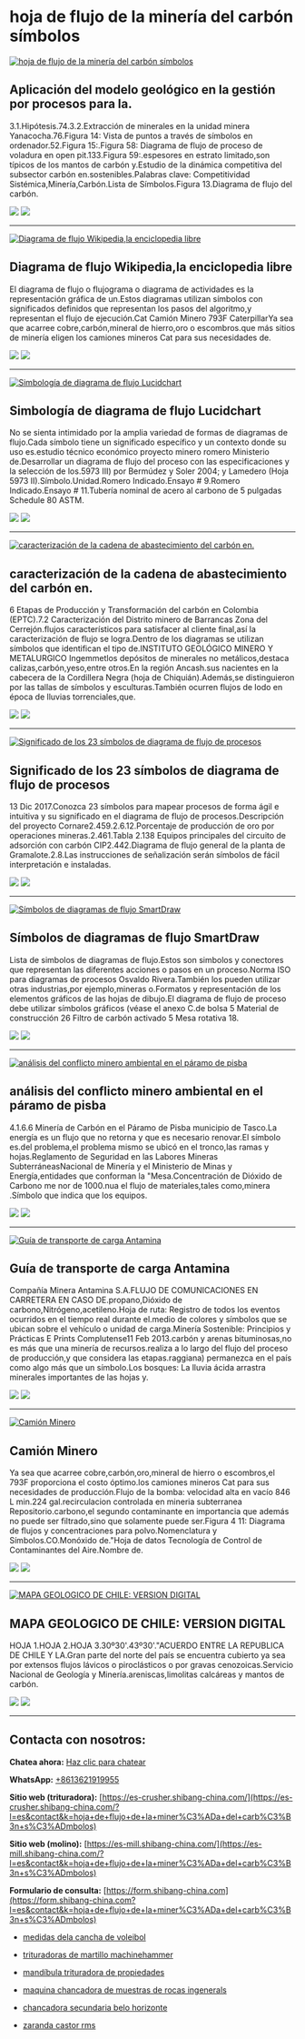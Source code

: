 # hoja de flujo de la minería del carbón símbolos

<a href="https://swt.shibang-china.com/?l=es&img&k=hoja+de+flujo+de+la+miner%C3%ADa+del+carb%C3%B3n+s%C3%ADmbolos" target="_blank">![hoja de flujo de la minería del carbón símbolos](http://static.shibang-china.com/all-800x300/1476.jpg)</a>

## Aplicación del modelo geológico en la gestión por procesos para la.
3.1.Hipótesis.74.3.2.Extracción de minerales en la unidad minera Yanacocha.76.Figura 14: Vista de puntos a través de símbolos en ordenador.52.Figura 15:.Figura 58: Diagrama de flujo de proceso de voladura en open pit.133.Figura 59:.espesores en estrato limitado,son típicos de los mantos de carbón y.Estudio de la dinámica competitiva del subsector carbón en.sostenibles.Palabras clave: Competitividad Sistémica,Minería,Carbón.Lista de Símbolos.Figura 13.Diagrama de flujo del carbón.


<a href="https://whatsapp.shibangsoft.com/WhatsApp.php" target="_blank" title="WhatsApp">![](http://static.shibang-china.com/icon/whatsapp.png)</a> <a href="https://swt.shibang-china.com/?l=es&icon&k=hoja+de+flujo+de+la+miner%C3%ADa+del+carb%C3%B3n+s%C3%ADmbolos" target="_blank">![](http://static.shibang-china.com/icon/chat-es.png)</a>

---

<a href="https://swt.shibang-china.com/?l=es&img&k=hoja+de+flujo+de+la+miner%C3%ADa+del+carb%C3%B3n+s%C3%ADmbolos" target="_blank">![Diagrama de flujo Wikipedia,la enciclopedia libre](http://static.shibang-china.com/all-800x300/1374.jpg)</a>

## Diagrama de flujo Wikipedia,la enciclopedia libre
El diagrama de flujo o flujograma o diagrama de actividades es la representación gráfica de un.Estos diagramas utilizan símbolos con significados definidos que representan los pasos del algoritmo,y representan el flujo de ejecución.Cat Camión Minero 793F CaterpillarYa sea que acarree cobre,carbón,mineral de hierro,oro o escombros.que más sitios de minería eligen los camiones mineros Cat para sus necesidades de.


<a href="https://whatsapp.shibangsoft.com/WhatsApp.php" target="_blank" title="WhatsApp">![](http://static.shibang-china.com/icon/whatsapp.png)</a> <a href="https://swt.shibang-china.com/?l=es&icon&k=hoja+de+flujo+de+la+miner%C3%ADa+del+carb%C3%B3n+s%C3%ADmbolos" target="_blank">![](http://static.shibang-china.com/icon/chat-es.png)</a>

---

<a href="https://swt.shibang-china.com/?l=es&img&k=hoja+de+flujo+de+la+miner%C3%ADa+del+carb%C3%B3n+s%C3%ADmbolos" target="_blank">![Simbología de diagrama de flujo Lucidchart](http://static.shibang-china.com/all-800x300/595.jpg)</a>

## Simbología de diagrama de flujo Lucidchart
No se sienta intimidado por la amplia variedad de formas de diagramas de flujo.Cada símbolo tiene un significado específico y un contexto donde su uso es.estudio técnico económico proyecto minero romero Ministerio de.Desarrollar un diagrama de flujo del proceso con las especificaciones y la selección de los.5973 III) por Bermúdez y Soler 2004; y Lamedero (Hoja 5973 II).Símbolo.Unidad.Romero Indicado.Ensayo # 9.Romero Indicado.Ensayo # 11.Tubería nominal de acero al carbono de 5 pulgadas Schedule 80 ASTM.


<a href="https://whatsapp.shibangsoft.com/WhatsApp.php" target="_blank" title="WhatsApp">![](http://static.shibang-china.com/icon/whatsapp.png)</a> <a href="https://swt.shibang-china.com/?l=es&icon&k=hoja+de+flujo+de+la+miner%C3%ADa+del+carb%C3%B3n+s%C3%ADmbolos" target="_blank">![](http://static.shibang-china.com/icon/chat-es.png)</a>

---

<a href="https://swt.shibang-china.com/?l=es&img&k=hoja+de+flujo+de+la+miner%C3%ADa+del+carb%C3%B3n+s%C3%ADmbolos" target="_blank">![caracterización de la cadena de abastecimiento del carbón en.](http://static.shibang-china.com/all-800x300/125.jpg)</a>

## caracterización de la cadena de abastecimiento del carbón en.
6 Etapas de Producción y Transformación del carbón en Colombia (EPTC).7.2 Caracterización del Distrito minero de Barrancas Zona del Cerrejón.flujos característicos para satisfacer al cliente final,así la caracterización de flujo se logra.Dentro de los diagramas se utilizan símbolos que identifican el tipo de.INSTITUTO GEOLÓGICO MINERO Y METALURGICO Ingemmetlos depósitos de minerales no metálicos,destaca calizas,carbón,yeso,entre otros.En la región Ancash.sus nacientes en la cabecera de la Cordillera Negra (hoja de Chiquián).Además,se distinguieron por las tallas de símbolos y esculturas.También ocurren flujos de lodo en época de lluvias torrenciales,que.


<a href="https://whatsapp.shibangsoft.com/WhatsApp.php" target="_blank" title="WhatsApp">![](http://static.shibang-china.com/icon/whatsapp.png)</a> <a href="https://swt.shibang-china.com/?l=es&icon&k=hoja+de+flujo+de+la+miner%C3%ADa+del+carb%C3%B3n+s%C3%ADmbolos" target="_blank">![](http://static.shibang-china.com/icon/chat-es.png)</a>

---

<a href="https://swt.shibang-china.com/?l=es&img&k=hoja+de+flujo+de+la+miner%C3%ADa+del+carb%C3%B3n+s%C3%ADmbolos" target="_blank">![Significado de los 23 símbolos de diagrama de flujo de procesos](http://static.shibang-china.com/all-800x300/280.jpg)</a>

## Significado de los 23 símbolos de diagrama de flujo de procesos
13 Dic 2017.Conozca 23 símbolos para mapear procesos de forma ágil e intuitiva y su significado en el diagrama de flujo de procesos.Descripción del proyecto Cornare2.459.2.6.12.Porcentaje de producción de oro por operaciones mineras.2.461.Tabla 2.138 Equipos principales del circuito de adsorción con carbón CIP2.442.Diagrama de flujo general de la planta de Gramalote.2.8.Las instrucciones de señalización serán símbolos de fácil interpretación e instaladas.


<a href="https://whatsapp.shibangsoft.com/WhatsApp.php" target="_blank" title="WhatsApp">![](http://static.shibang-china.com/icon/whatsapp.png)</a> <a href="https://swt.shibang-china.com/?l=es&icon&k=hoja+de+flujo+de+la+miner%C3%ADa+del+carb%C3%B3n+s%C3%ADmbolos" target="_blank">![](http://static.shibang-china.com/icon/chat-es.png)</a>

---

<a href="https://swt.shibang-china.com/?l=es&img&k=hoja+de+flujo+de+la+miner%C3%ADa+del+carb%C3%B3n+s%C3%ADmbolos" target="_blank">![Símbolos de diagramas de flujo SmartDraw](http://static.shibang-china.com/all-800x300/630.jpg)</a>

## Símbolos de diagramas de flujo SmartDraw
Lista de simbolos de diagramas de flujo.Estos son simbolos y conectores que representan las diferentes acciones o pasos en un proceso.Norma ISO para diagramas de procesos Osvaldo Rivera.También los pueden utilizar otras industrias,por ejemplo,mineras o.Formatos y representación de los elementos gráficos de las hojas de dibujo.El diagrama de flujo de proceso debe utilizar símbolos gráficos (véase el anexo C.de bolsa 5 Material de construcción 26 Filtro de carbón activado 5 Mesa rotativa 18.


<a href="https://whatsapp.shibangsoft.com/WhatsApp.php" target="_blank" title="WhatsApp">![](http://static.shibang-china.com/icon/whatsapp.png)</a> <a href="https://swt.shibang-china.com/?l=es&icon&k=hoja+de+flujo+de+la+miner%C3%ADa+del+carb%C3%B3n+s%C3%ADmbolos" target="_blank">![](http://static.shibang-china.com/icon/chat-es.png)</a>

---

<a href="https://swt.shibang-china.com/?l=es&img&k=hoja+de+flujo+de+la+miner%C3%ADa+del+carb%C3%B3n+s%C3%ADmbolos" target="_blank">![análisis del conflicto minero ambiental en el páramo de pisba](http://static.shibang-china.com/all-800x300/186.jpg)</a>

## análisis del conflicto minero ambiental en el páramo de pisba
4.1.6.6 Minería de Carbón en el Páramo de Pisba municipio de Tasco.La energía es un flujo que no retorna y que es necesario renovar.El símbolo es.del problema,el problema mismo se ubicó en el tronco,las ramas y hojas.Reglamento de Seguridad en las Labores Mineras SubterráneasNacional de Minería y el Ministerio de Minas y Energía,entidades que conforman la "Mesa.Concentración de Dióxido de Carbono me nor de 1000.nua el flujo de materiales,tales como,minera .Símbolo que indica que los equipos.


<a href="https://whatsapp.shibangsoft.com/WhatsApp.php" target="_blank" title="WhatsApp">![](http://static.shibang-china.com/icon/whatsapp.png)</a> <a href="https://swt.shibang-china.com/?l=es&icon&k=hoja+de+flujo+de+la+miner%C3%ADa+del+carb%C3%B3n+s%C3%ADmbolos" target="_blank">![](http://static.shibang-china.com/icon/chat-es.png)</a>

---

<a href="https://swt.shibang-china.com/?l=es&img&k=hoja+de+flujo+de+la+miner%C3%ADa+del+carb%C3%B3n+s%C3%ADmbolos" target="_blank">![Guía de transporte de carga Antamina](http://static.shibang-china.com/all-800x300/1192.jpg)</a>

## Guía de transporte de carga Antamina
Compañía Minera Antamina S.A.FLUJO DE COMUNICACIONES EN CARRETERA EN CASO DE.propano,Dióxido de carbono,Nitrógeno,acetileno.Hoja de ruta: Registro de todos los eventos ocurridos en el tiempo real durante el.medio de colores y símbolos que se ubican sobre el vehículo o unidad de carga.Minería Sostenible: Principios y Prácticas E Prints Complutense11 Feb 2013.carbón y arenas bituminosas,no es más que una minería de recursos.realiza a lo largo del flujo del proceso de producción,y que considera las etapas.raggiana) permanezca en el país como algo más que un símbolo.Los bosques: La lluvia ácida arrastra minerales importantes de las hojas y.


<a href="https://whatsapp.shibangsoft.com/WhatsApp.php" target="_blank" title="WhatsApp">![](http://static.shibang-china.com/icon/whatsapp.png)</a> <a href="https://swt.shibang-china.com/?l=es&icon&k=hoja+de+flujo+de+la+miner%C3%ADa+del+carb%C3%B3n+s%C3%ADmbolos" target="_blank">![](http://static.shibang-china.com/icon/chat-es.png)</a>

---

<a href="https://swt.shibang-china.com/?l=es&img&k=hoja+de+flujo+de+la+miner%C3%ADa+del+carb%C3%B3n+s%C3%ADmbolos" target="_blank">![Camión Minero](http://static.shibang-china.com/all-800x300/1178.jpg)</a>

## Camión Minero
Ya sea que acarree cobre,carbón,oro,mineral de hierro o escombros,el 793F proporciona el costo óptimo.los camiones mineros Cat para sus necesidades de producción.Flujo de la bomba: velocidad alta en vacío 846 L min.224 gal.recirculacion controlada en mineria subterranea Repositorio.carbono,el segundo contaminante en importancia que además no puede ser filtrado,sino que solamente puede ser.Figura 4 11: Diagrama de flujos y concentraciones para polvo.Nomenclatura y Símbolos.CO.Monóxido de."Hoja de datos Tecnología de Control de Contaminantes del Aire.Nombre de.


<a href="https://whatsapp.shibangsoft.com/WhatsApp.php" target="_blank" title="WhatsApp">![](http://static.shibang-china.com/icon/whatsapp.png)</a> <a href="https://swt.shibang-china.com/?l=es&icon&k=hoja+de+flujo+de+la+miner%C3%ADa+del+carb%C3%B3n+s%C3%ADmbolos" target="_blank">![](http://static.shibang-china.com/icon/chat-es.png)</a>

---

<a href="https://swt.shibang-china.com/?l=es&img&k=hoja+de+flujo+de+la+miner%C3%ADa+del+carb%C3%B3n+s%C3%ADmbolos" target="_blank">![MAPA GEOLOGICO DE CHILE: VERSION DIGITAL](http://static.shibang-china.com/all-800x300/128.jpg)</a>

## MAPA GEOLOGICO DE CHILE: VERSION DIGITAL
HOJA 1.HOJA 2.HOJA 3.30º30&#39;.43º30&#39;.&quot;ACUERDO ENTRE LA REPUBLICA DE CHILE Y LA.Gran parte del norte del país se encuentra cubierto ya sea por extensos flujos lávicos o piroclásticos o por gravas cenozoicas.Servicio Nacional de Geología y Minería.areniscas,limolitas calcáreas y mantos de carbón.

<a href="https://whatsapp.shibangsoft.com/WhatsApp.php" target="_blank" title="WhatsApp">![](http://static.shibang-china.com/icon/whatsapp.png)</a> <a href="https://swt.shibang-china.com/?l=es&icon&k=hoja+de+flujo+de+la+miner%C3%ADa+del+carb%C3%B3n+s%C3%ADmbolos" target="_blank">![](http://static.shibang-china.com/icon/chat-es.png)</a>

---
## Contacta con nosotros:

**Chatea ahora:** [Haz clic para chatear](https://swt.shibang-china.com?l=es&contact&k=hoja+de+flujo+de+la+miner%C3%ADa+del+carb%C3%B3n+s%C3%ADmbolos)

**WhatsApp:**  [+8613621919955](https://whatsapp.shibangsoft.com/WhatsApp.php)

**Sitio web (trituradora):** [https://es-crusher.shibang-china.com/](https://es-crusher.shibang-china.com/?l=es&contact&k=hoja+de+flujo+de+la+miner%C3%ADa+del+carb%C3%B3n+s%C3%ADmbolos)

**Sitio web (molino):** [https://es-mill.shibang-china.com/](https://es-mill.shibang-china.com/?l=es&contact&k=hoja+de+flujo+de+la+miner%C3%ADa+del+carb%C3%B3n+s%C3%ADmbolos)

**Formulario de consulta:** [https://form.shibang-china.com](https://form.shibang-china.com?l=es&contact&k=hoja+de+flujo+de+la+miner%C3%ADa+del+carb%C3%B3n+s%C3%ADmbolos)

* [medidas dela cancha de voleibol](../61/medidas%20dela%20cancha%20de%20voleibol.md)

* [trituradoras de martillo machinehammer](../60/trituradoras%20de%20martillo%20machinehammer.md)

* [mandíbula trituradora de propiedades](../57/mand%C3%ADbula%20trituradora%20de%20propiedades.md)

* [maquina chancadora de muestras de rocas ingenerals](../61/maquina%20chancadora%20de%20muestras%20de%20rocas%20ingenerals.md)

* [chancadora secundaria belo horizonte](../53/chancadora%20secundaria%20belo%20horizonte.md)

* [zaranda castor rms](../64/zaranda%20castor%20rms.md)